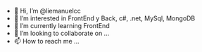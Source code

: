 - 👋 Hi, I’m @liemanuelcc
- 👀 I’m interested in FrontEnd y Back, c#, .net, MySql, MongoDB
- 🌱 I’m currently learning FrontEnd
- 💞️ I’m looking to collaborate on ...
- 📫 How to reach me ...

<!---
liemanuelcc/liemanuelcc is a ✨ special ✨ repository because its `README.md` (this file) appears on your GitHub profile.
You can click the Preview link to take a look at your changes.
--->
